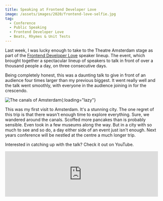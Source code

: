 ```yaml
---
title: Speaking at Frontend Developer Love
image: /assets/images/2020/frontend-love-selfie.jpg
tag:
  - Conference
  - Public Speaking
  - Frontend Developer Love
  - Beats, Rhymes & Unit Tests
---
```


Last week, I was lucky enough to take to the Theatre Amsterdam stage as part of the [Frontend Developer
Love](https://www.frontenddeveloperlove.com/ "Frontend Developer Love Website") speaker lineup. The event, which brought together a spectacular lineup of speakers to talk in front of
over a thousand people a day, on three consecutive days.

Being completely honest, this was a daunting talk to give in front of an audience four times larger than my
previous biggest. It went really well and the talk went smoothly, with everyone in the audience joining in
for the crescendo.

![The canals of Amsterdam](/assets/images/2020/amsterdam-canal.jpg "The canals of Amsterdam"){:loading="lazy"}

This was my first visit to Amsterdam. It's a stunning city. The one regret of this trip is that there wasn't
enough time to explore everything. Sure, we wandered around the canals. Scoffed more pancakes than is probably sensible. Even
took in a few museums along the way. But in a city with so much to see and so do, a day either side of an event just
isn't enough. Next years conference will be nestled at the centre a much longer trip.

Interested in catching up with the talk? Check it out on YouTube.

<iframe width="100%" height="auto" src="https://www.youtube.com/embed/x_L1eQT6TyA" frameborder="0" allow="accelerometer; autoplay; encrypted-media; gyroscope; picture-in-picture" allowfullscreen onLoad="iframeResize()" loading="lazy"></iframe>
